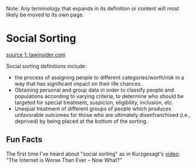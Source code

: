 
Note: Any terminology that expands in its definition or content will most likely be moved to its own page.

# Social Sorting

[source 1: lawinsider.com](https://www.lawinsider.com/dictionary/social-sorting)

Social sorting definitions include:
* the process of assigning people to different categories/worth/risk in a way that has significant impact on their life chances.
* Obtaining personal and group data in order to classify people and populations according to varying criteria, to determine who should be targeted for special treatment, suspicion, eligibility, inclusion, etc.
* Unequal treatment of different groups of people which produces unfavorable outcomes for those who are ultimately disenfranchised (i.e., deprived) by being placed at the bottom of the sorting.

## Fun Facts

The first time I've heard about "social sorting" as in Kurzgesagt's [video](https://youtu.be/fuFlMtZmvY0?t=260): "The Internet is Worse Than Ever – Now What?"


